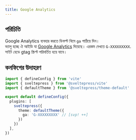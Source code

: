 ```yaml
---
title: Google Analytics
---
```


## পরিচিতি 

Google Analytics ব্যবহার করতে ডিফল্ট থিমে `ga` পাঠিয়ে দিন।  
ভ্যালু হচ্ছে ঐ আইডি যা [Google Analytics](https://analytics.google.com/analytics/web/) দিয়েছে। 
এরকম দেখতে `G-XXXXXXXXX`.  
সাইট হেডে gtag স্ক্রিপ্ট পরিবর্তিত হয়ে যাবে। 

## কনফিগের উদাহরণ 

```ts title="vite.config.(js|ts)"
import { defineConfig } from 'vite'
import { sveltepress } from '@sveltepress/vite'
import { defaultTheme } from '@sveltepress/theme-default'

export default defineConfig({
  plugins: [
    sveltepress({
      theme: defaultTheme({
        ga: 'G-XXXXXXXXX' // [svp! ++]
      })
    })
  ],
})
```